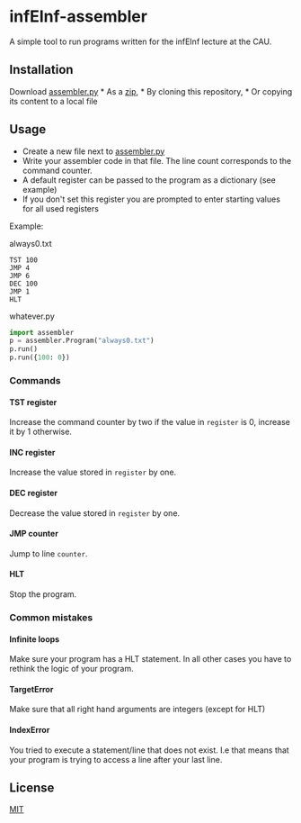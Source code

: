 # infEInf-assembler
A simple tool to run programs written for the infEInf lecture at the CAU.

## Installation
Download [assembler.py](assembler.py)
	* As a [zip](https://github.com/7erra/infEInf-assembler/archive/refs/heads/master.zip),
	* By cloning this repository,
	* Or copying its content to a local file

## Usage
- Create a new file next to [assembler.py]()
- Write your assembler code in that file. The line count corresponds to the command counter.
- A default register can be passed to the program as a dictionary (see example)
- If you don't set this register you are prompted to enter starting values for all used registers

Example:

always0.txt
```
TST 100
JMP 4
JMP 6
DEC 100
JMP 1
HLT
```

whatever.py
```python
import assembler
p = assembler.Program("always0.txt")
p.run()
p.run({100: 0})
```

### Commands
#### TST register
Increase the command counter by two if the value in `register` is 0, increase it by 1 otherwise.
#### INC register
Increase the value stored in `register` by one.
#### DEC register
Decrease the value stored in `register` by one.
#### JMP counter
Jump to line `counter`.
#### HLT
Stop the program.

### Common mistakes
#### Infinite loops
Make sure your program has a HLT statement. In all other cases you have to rethink the logic of your program.
#### TargetError
Make sure that all right hand arguments are integers (except for HLT)
#### IndexError
You tried to execute a statement/line that does not exist. I.e that means that your program is trying to access a line after your last line.

## License
[MIT](https://choosealicense.com/licenses/mit/)